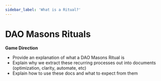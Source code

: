 ```yaml
---
sidebar_label: 'What is a Ritual?'
---
```


# DAO Masons Rituals

**Game Direction**

- Provide an explanation of what a DAO Masons Ritual is
- Explain why we extract these recurring processes out into documents (optimization, clarity, automate, etc)
- Explain how to use these docs and what to expect from them
